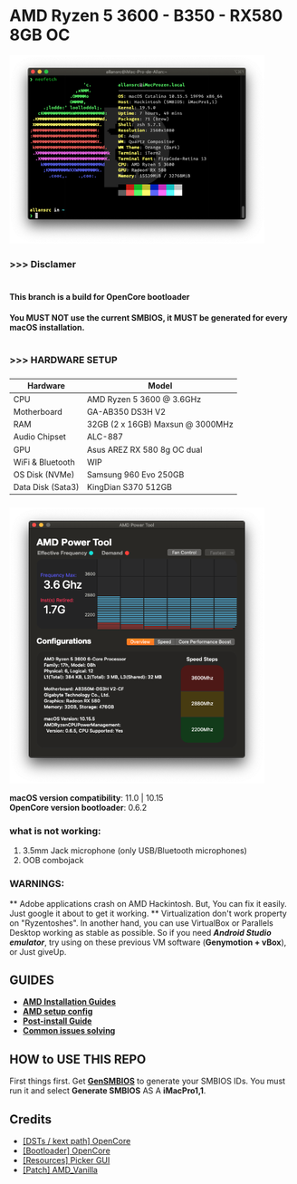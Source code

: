 #
# AMD Ryzen 5 3600 - B350 - RX580 8GB OC

<img src="./sss.png" width=450/>

### >>> Disclamer 
#
#### This branch is a build for OpenCore bootloader
#### You MUST NOT use the current SMBIOS, it MUST be generated for every macOS installation.
#


### >>> HARDWARE SETUP
###
| **Hardware** | **Model** |
| ------------- | --------- |
| CPU | AMD Ryzen 5 3600 @ 3.6GHz |
| Motherboard | GA-AB350 DS3H V2 |
| RAM | 32GB (2 x 16GB) Maxsun @ 3000MHz |
| Audio Chipset | ALC-887 |
| GPU | Asus AREZ RX 580 8g OC dual |
| WiFi & Bluetooth | WIP |
| OS Disk (NVMe) | Samsung 960 Evo 250GB |
| Data Disk (Sata3) | KingDian S370 512GB |
###
<img src="./ss.png" width=450/>

**macOS version compatibility**: 11.0 | 10.15  
**OpenCore version bootloader**: 0.6.2  

### what is not working:

1. 3.5mm Jack microphone (only USB/Bluetooth microphones)
2. OOB combojack


### WARNINGS:

** Adobe applications crash on AMD Hackintosh. But, You can fix it easily. Just google it about to get it working.
** Virtualization don't work property on "Ryzentoshes". In another hand, you can use VirtualBox or Parallels Desktop working as stable as possible.
So if you need ***Android Studio emulator***, try using on these previous VM software (**Genymotion + vBox**), or Just giveUp.

## GUIDES
 - [**AMD Installation Guides**](https://dortania.github.io/OpenCore-Install-Guide/installer-guide/)
 - [**AMD setup config**](https://dortania.github.io/OpenCore-Install-Guide/AMD/zen.html)
 - [**Post-install Guide**](https://dortania.github.io/OpenCore-Post-Install/)
 - [**Common issues solving**](https://dortania.github.io/OpenCore-Post-Install/)

## HOW to USE THIS REPO

First things first. Get [**GenSMBIOS**](https://github.com/corpnewt/GenSMBIOS) to generate your SMBIOS IDs. 
You must run it and select **Generate SMBIOS** AS A **iMacPro1,1**.




## Credits
  
 - [[DSTs / kext path] OpenCore](https://olarila.com)
 - [[Bootloader] OpenCore](https://github.com/acidanthera/OpenCorePkg)
 - [[Resources] Picker GUI](https://github.com/acidanthera/OcBinaryData/tree/master/Resources)
 - [[Patch] AMD_Vanilla](https://github.com/AMD-OSX/AMD_Vanilla)


